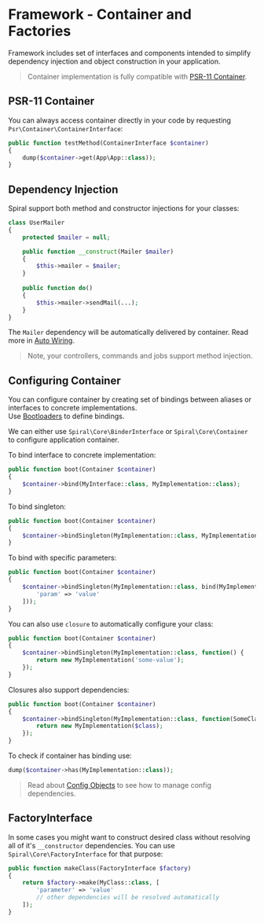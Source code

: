 # Framework - Container and Factories
Framework includes set of interfaces and components intended to simplify dependency injection and object construction
in your application.

> Container implementation is fully compatible with [PSR-11 Container](https://github.com/php-fig/container).

## PSR-11 Container
You can always access container directly in your code by requesting `Psr\Container\ContainerInterface`:

```php
public function testMethod(ContainerInterface $container)
{
    dump($container->get(App\App::class));
}
```

## Dependency Injection
Spiral support both method and constructor injections for your classes:

```php
class UserMailer
{
    protected $mailer = null;

    public function __construct(Mailer $mailer)
    {
        $this->mailer = $mailer;
    }
    
    public function do()
    {
        $this->mailer->sendMail(...);
    }
}
```

The `Mailer` dependency will be automatically delivered by container. Read more in [Auto Wiring](/framework/auto-wiring.md).
 
> Note, your controllers, commands and jobs support method injection.
 
## Configuring Container
You can configure container by creating set of bindings between aliases or interfaces to concrete implementations.   
Use [Bootloaders](/framework/bootloaders.md) to define bindings.

We can either use `Spiral\Core\BinderInterface` or `Spiral\Core\Container` to configure application container.

To bind interface to concrete implementation:

```php
public function boot(Container $container)
{
    $container->bind(MyInterface::class, MyImplementation::class);
}
```

To bind singleton:

```php
public function boot(Container $container)
{
    $container->bindSingleton(MyImplementation::class, MyImplementation::class);
}
```

To bind with specific parameters:

```php
public function boot(Container $container)
{
    $container->bindSingleton(MyImplementation::class, bind(MyImplementation::class, [
        'param' => 'value'
    ]));
}
```

You can also use `closure` to automatically configure your class:

```php
public function boot(Container $container)
{
    $container->bindSingleton(MyImplementation::class, function() {
        return new MyImplementation('some-value');
    });
}
```

Closures also support dependencies:

```php
public function boot(Container $container)
{
    $container->bindSingleton(MyImplementation::class, function(SomeClass $class) {
        return new MyImplementation($class);
    });
}
```

To check if container has binding use:

```php
dump($container->has(MyImplementation::class));
```

> Read about [Config Objects](/framework/config.md) to see how to manage config dependencies.

## FactoryInterface
In some cases you might want to construct desired class without resolving all of it's `__constructor` dependencies.
You can use `Spiral\Core\FactoryInterface` for that purpose:

```php
public function makeClass(FactoryInterface $factory)
{
    return $factory->make(MyClass::class, [
        'parameter' => 'value'
        // other dependencies will be resolved automatically
    ]); 
}
```